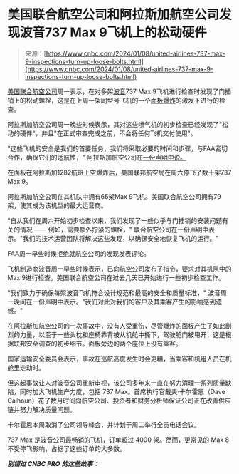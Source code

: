 <!--yml

category: 未分类

date: 2024-05-27 14:35:44

-->

# 美国联合航空公司和阿拉斯加航空公司发现波音737 Max 9飞机上的松动硬件

> 来源：[https://www.cnbc.com/2024/01/08/united-airlines-737-max-9-inspections-turn-up-loose-bolts.html](https://www.cnbc.com/2024/01/08/united-airlines-737-max-9-inspections-turn-up-loose-bolts.html)

[美国联合航空公司](/quotes/UAL/)周一表示，在对多架[波音](/quotes/BA/)737 Max 9飞机进行检查时发现了门插销上的松动螺栓，这是在上周一架同型号飞机的一个[面板爆炸](https://www.cnbc.com/2024/01/06/boeing-737-max-9-grounding-after-alaska-airlines-door-blows-midflight.html)的激发下进行的检查。

阿拉斯加航空公司周一晚些时候表示，其对这些喷气机的初步检查已经发现了"松动的硬件"，并且"在正式审查完成之前，不会将任何飞机交付使用"。

"这些飞机的安全是我们的首要任务，我们将采取必要的时间和步骤，与FAA密切合作，确保它们的适航性，" 阿拉斯加航空公司在[一份声明中说。](https://news.alaskaair.com/alaska-airlines/operations/as-1282/)

在面板在阿拉斯加1282航班上空爆炸后，美国联邦航空局在周六停飞了数十架737 Max 9。

阿拉斯加航空公司在其机队中拥有65架Max 9飞机。美国联合航空公司拥有79架，使其成为该机型的最大运营商。

"自从我们在周六开始初步检查以来，我们发现了一些似乎与门插销的安装问题有关的情况 —— 例如，需要额外拧紧的螺栓，" 联合航空公司在一份声明中表示。"我们的技术运营团队将解决这些发现，以确保安全地恢复飞机的运行。"

FAA周一早些时候拒绝就航空公司的发现发表评论。

飞机制造商波音周一早些时候表示，已向航空公司发布了指令，要求对其机队中的Max 9进行检查。美国联合航空公司在过去几天已开始进行一些初步检查工作。

"我们致力于确保每架波音飞机符合设计规范和最高的安全和质量标准，" 波音周一晚间在一份声明中表示。"我们对此对我们的客户及其乘客产生的影响感到遗憾。"

在阿拉斯加航空公司的一次事故中，没有人受重伤，尽管爆炸的面板产生了如此剧烈的力量，以至于一些头枕和座椅靠背被从机舱中撕下，驾驶舱门被甩开，这是根据联邦安全调查的初步细节。面板旁边的两个座位上没有乘客。

国家运输安全委员会表示，事故在巡航高度发生时会更糟，当乘客和机组人员在机舱里走动时。

但这起事故让人对波音公司重新审视，该公司多年来一直在努力清理一系列质量缺陷，同时加大飞机生产力度，包括 737 Max。首席执行官戴夫·卡尔霍恩（Dave Calhoun）花了数月时间向航空公司、投资者和财务分析师保证公司正在改善供应链并努力解决质量问题。

卡尔霍恩本周取消了公司领导峰会，并计划于周二举行全员电话会议。

737 Max 是波音公司最畅销的飞机，订单超过 4000 架。然而，更常见的 Max 8 不受停飞影响，占据了这些订单的大多数。

***别错过 CNBC PRO 的这些故事：***
